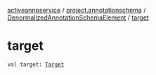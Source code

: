 [activeannoservice](../../index.md) / [project.annotationschema](../index.md) / [DenormalizedAnnotationSchemaElement](index.md) / [target](./target.md)

# target

`val target: `[`Target`](../../annotationdefinition.target/-target/index.md)